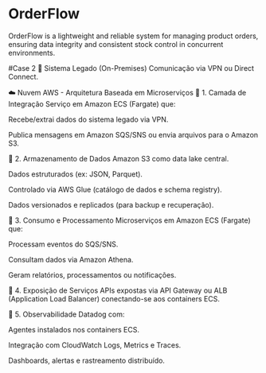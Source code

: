 # OrderFlow
OrderFlow is a lightweight and reliable system for managing product orders, ensuring data integrity and consistent stock control in concurrent environments.


#Case 2
🏦 Sistema Legado (On-Premises)
Comunicação via VPN ou Direct Connect.

☁️ Nuvem AWS - Arquitetura Baseada em Microserviços
🔹 1. Camada de Integração
Serviço em Amazon ECS (Fargate) que:

Recebe/extrai dados do sistema legado via VPN.

Publica mensagens em Amazon SQS/SNS ou envia arquivos para o Amazon S3.

🔹 2. Armazenamento de Dados
Amazon S3 como data lake central.

Dados estruturados (ex: JSON, Parquet).

Controlado via AWS Glue (catálogo de dados e schema registry).

Dados versionados e replicados (para backup e recuperação).

🔹 3. Consumo e Processamento
Microserviços em Amazon ECS (Fargate) que:

Processam eventos do SQS/SNS.

Consultam dados via Amazon Athena.

Geram relatórios, processamentos ou notificações.

🔹 4. Exposição de Serviços
APIs expostas via API Gateway ou ALB (Application Load Balancer) conectando-se aos containers ECS.

🔹 5. Observabilidade
Datadog com:

Agentes instalados nos containers ECS.


Integração com CloudWatch Logs, Metrics e Traces.

Dashboards, alertas e rastreamento distribuído.
